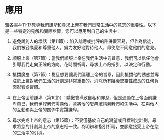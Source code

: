 # 應用

雅各書4:11-17教導我們謙卑和尋求上帝在我們日常生活中的意志的重要性。以下是一些特定的見解和實際步驟，您可以應用到自己的生活中：

1. 避免說別人的壞話（第11節）：陷入誹謗或批評的陷阱很容易，但作為信徒，我們被召喚愛和尊重他人。努力友好地對待他人，即使您不同意他們的意見。

2. 順服上帝（第7節）：當我們順服上帝在我們生活中的旨意，我們可以信任他會引導我們走向正確的方向。花時間祈禱，尋求上帝的指引，以決定和行動。

3. 抵擋魔鬼（第7節）：撒旦想要讓我們偏離上帝的旨意，因此抵擋他的誘惑並專注於上帝對我們生活的計劃是非常重要的。消除所有阻礙您靈性成長的任何負面影響或習慣。

4. 在上帝面前謙卑（第10節）：驕傲會導致自私和罪惡，但是通過在上帝面前謙卑自己，我們承認我們需要他，並將他的恩典邀請到我們的生活中。在與他人的互動和與上帝的關係中實踐謙卑。

5. 尋求完成上帝的意志（第15節）：不要僅基於自己的渴望或目標制定計劃，尋求將您的計劃與上帝的意志相一致。為明辨和指引祈禱，並願意接受上帝在您的生活中的引導。